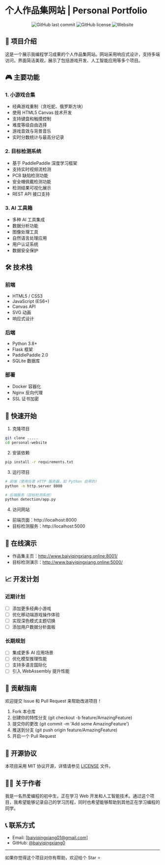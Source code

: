 # 个人作品集网站 | Personal Portfolio

<div align="center">

![GitHub last commit](https://img.shields.io/github/last-commit/baiyiqingxiang0/personal-website)
![GitHub license](https://img.shields.io/github/license/baiyiqingxiang0/personal-website)
![Website](https://img.shields.io/website?url=https%3A%2F%2Fbaiyiqingxiang0.github.io%2Fpersonal-website)

</div>

## 📝 项目介绍

这是一个展示我编程学习成果的个人作品集网站。网站采用响应式设计，支持多端访问，界面简洁美观，展示了包括游戏开发、人工智能应用等多个项目。

## 🎮 主要功能

### 1. 小游戏合集
- 经典游戏重制（贪吃蛇、俄罗斯方块）
- 使用 HTML5 Canvas 技术开发
- 支持键盘和触摸控制
- 难度等级自由选择
- 游戏音效与背景音乐
- 实时分数统计与最高分记录

### 2. 目标检测系统
- 基于 PaddlePaddle 深度学习框架
- 支持实时视频流检测
- PCB 缺陷检测功能
- 安全帽佩戴检测功能
- 检测结果可视化展示
- REST API 接口支持

### 3. AI 工具箱
- 多种 AI 工具集成
- 数据分析功能
- 图像处理工具
- 自然语言处理应用
- 用户认证系统
- 数据安全保护

## 🛠️ 技术栈

### 前端
- HTML5 / CSS3
- JavaScript (ES6+)
- Canvas API
- SVG 动画
- 响应式设计

### 后端
- Python 3.8+
- Flask 框架
- PaddlePaddle 2.0
- SQLite 数据库

### 部署
- Docker 容器化
- Nginx 反向代理
- SSL 证书加密

## 🚀 快速开始

1. 克隆项目
```bash
git clone .....
cd personal-website
```

2. 安装依赖
```bash
pip install -r requirements.txt
```

3. 运行项目
```bash
# 前端（使用任意 HTTP 服务器，如 Python 自带的）
python -m http.server 8000

# 后端服务（目标检测系统）
python detection/app.py
```

4. 访问网站
- 前端页面：http://localhost:8000
- 目标检测服务：http://localhost:5000

## 📱 在线演示

- 作品集主页：http://www.baiyiqingxiang.online:8001/
- 目标检测演示：http://www.baiyiqingxiang.online:5000/

## 📈 开发计划

### 近期计划
- [ ] 添加更多经典小游戏
- [ ] 优化移动端游戏操作体验
- [ ] 实现深色模式主题切换
- [ ] 添加用户数据分析面板

### 长期规划
- [ ] 集成更多 AI 应用场景
- [ ] 优化模型推理性能
- [ ] 支持多语言国际化
- [ ] 引入 WebAssembly 提升性能

## 🤝 贡献指南

欢迎提交 Issue 和 Pull Request 来帮助改进项目！

1. Fork 本仓库
2. 创建你的特性分支 (git checkout -b feature/AmazingFeature)
3. 提交你的更改 (git commit -m 'Add some AmazingFeature')
4. 推送到分支 (git push origin feature/AmazingFeature)
5. 开启一个 Pull Request

## 📄 开源协议

本项目采用 MIT 协议开源，详情请参见 [LICENSE](LICENSE) 文件。

## 👨‍💻 关于作者

我是一名热爱编程的初中生，正在学习 Web 开发和人工智能技术。通过这个项目，我希望能够记录自己的学习历程，同时也希望能够帮助到其他正在学习编程的同学。

## 📞 联系方式

- Email: [baiyiqingxiang01@gmail.com]
- GitHub: [@baiyiqingxiang0](https://github.com/baiyiqingxiang0)

---

如果你觉得这个项目对你有帮助，欢迎给个 Star ⭐️ 